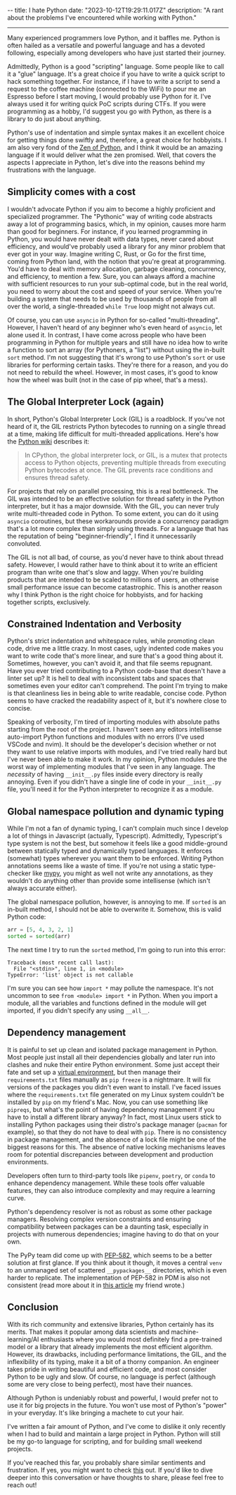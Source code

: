 --
title: I hate Python
date: "2023-10-12T19:29:11.017Z"
description: "A rant about the problems I've encountered while working with Python."

---

Many experienced programmers love Python, and it baffles me. Python is often hailed as a versatile and powerful language and has a devoted following, especially among developers who have just started their journey.

Admittedly, Python is a good "scripting" language. Some people like to call it a "glue" language. It's a great choice if you have to write a quick script to hack something together. For instance, if I have to write a script to send a request to the coffee machine (connected to the WiFi) to pour me an Espresso before I start moving, I would probably use Python for it. I've always used it for writing quick PoC scripts during CTFs. If you were programming as a hobby, I'd suggest you go with Python, as there is a library to do just about anything.

Python's use of indentation and simple syntax makes it an excellent choice for getting things done swiftly and, therefore, a great choice for hobbyists. I am also very fond of the [Zen of Python](https://peps.python.org/pep-0020/), and I think it would be an amazing language if it would deliver what the zen promised. Well, that covers the aspects I appreciate in Python, let's dive into the reasons behind my frustrations with the language.

## Simplicity comes with a cost

I wouldn't advocate Python if you aim to become a highly proficient and specialized programmer. The "Pythonic" way of writing code abstracts away a lot of programming basics, which, in my opinion, causes more harm than good for beginners. For instance, if you learned programming in Python, you would have never dealt with data types, never cared about efficiency, and would've probably used a library for any minor problem that ever got in your way. Imagine writing C, Rust, or Go for the first time, coming from Python land, with the notion that you're great at programming. You'd have to deal with memory allocation, garbage cleaning, concurrency, and efficiency, to mention a few. Sure, you can always afford a machine with sufficient resources to run your sub-optimal code, but in the real world, you need to worry about the cost and speed of your service. When you're building a system that needs to be used by thousands of people from all over the world, a single-threaded `while True` loop might not always cut.

Of course, you can use `asyncio` in Python for so-called "multi-threading". However, I haven't heard of any beginner who's even heard of `asyncio`, let alone used it. In contrast, I have come across people who have been programming in Python for multiple years and still have no idea how to write a function to sort an array (for Pythoners, a "list") without using the in-built `sort` method. I'm not suggesting that it's wrong to use Python's `sort` or use libraries for performing certain tasks. They're there for a reason, and you do not need to rebuild the wheel. However, in most cases, it's good to know how the wheel was built (not in the case of pip wheel, that's a mess).

## The Global Interpreter Lock (again)

In short, Python's Global Interpreter Lock (GIL) is a roadblock. If you've not heard of it, the GIL restricts Python bytecodes to running on a single thread at a time, making life difficult for multi-threaded applications. Here's how the [Python wiki](https://wiki.python.org/moin/GlobalInterpreterLock) describes it:

> In CPython, the global interpreter lock, or GIL, is a mutex that protects access to Python objects, preventing multiple threads from executing Python bytecodes at once. The GIL prevents race conditions and ensures thread safety.

For projects that rely on parallel processing, this is a real bottleneck. The GIL was intended to be an effective solution for thread safety in the Python interpreter, but it has a major downside. With the GIL, you can never truly write multi-threaded code in Python. To some extent, you can do it using `asyncio` coroutines, but these workarounds provide a concurrency paradigm that's a lot more complex than simply using threads. For a language that has the reputation of being "beginner-friendly", I find it unnecessarily convoluted.

The GIL is not all bad, of course, as you'd never have to think about thread safety. However, I would rather have to think about it to write an efficient program than write one that's slow and laggy. When you're building products that are intended to be scaled to millions of users, an otherwise small performance issue can become catastrophic. This is another reason why I think Python is the right choice for hobbyists, and for hacking together scripts, exclusively.

## Constrained Indentation and Verbosity

Python's strict indentation and whitespace rules, while promoting clean code, drive me a little crazy. In most cases, ugly indented code makes you want to write code that's more linear, and sure that's a good thing about it. Sometimes, however, you can't avoid it, and that file seems repugnant. Have you ever tried contributing to a Python code-base that doesn't have a linter set up? It is hell to deal with inconsistent tabs and spaces that sometimes even your editor can't comprehend. The point I'm trying to make is that cleanliness lies in being able to write readable, concise code. Python seems to have cracked the readability aspect of it, but it's nowhere close to concise.

Speaking of verbosity, I'm tired of importing modules with absolute paths starting from the root of the project. I haven't seen any editors intellisense auto-import Python functions and modules with no errors (I've used VSCode and nvim). It should be the developer's decision whether or not they want to use relative imports with modules, and I've tried really hard but I've never been able to make it work. In my opinion, Python modules are the worst way of implementing modules that I've seen in any language. The _necessity_ of having `__init__.py` files inside every directory is really annoying. Even if you didn't have a single line of code in your `__init__.py` file, you'll need it for the Python interpreter to recognize it as a module.

## Global namespace pollution and dynamic typing

While I'm not a fan of dynamic typing, I can't complain much since I develop a lot of things in Javascript (actually, Typescript). Admittedly, Typescript's type system is not the best, but somehow it feels like a good middle-ground between statically typed and dynamically typed languages. It enforces (somewhat) types wherever you want them to be enforced. Writing Python annotations seems like a waste of time. If you're not using a static type-checker like [mypy](https://mypy.readthedocs.io/en/stable/), you might as well not write any annotations, as they wouldn't do anything other than provide some intellisense (which isn't always accurate either).

The global namespace pollution, however, is annoying to me. If `sorted` is an in-built method, I should not be able to overwrite it. Somehow, this is valid Python code:

```py
arr = [5, 4, 3, 2, 1]
sorted = sorted(arr)
```

The next time I try to run the `sorted` method, I'm going to run into this error:

```
Traceback (most recent call last):
  File "<stdin>", line 1, in <module>
TypeError: 'list' object is not callable
```

I'm sure you can see how `import *` may pollute the namespace. It's not uncommon to see `from <module> import *` in Python. When you import a module, all the variables and functions defined in the module will get imported, if you didn't specify any using `__all__`.

## Dependency management

It is painful to set up clean and isolated package management in Python. Most people just install all their dependencies globally and later run into clashes and nuke their entire Python environment. Some just accept their fate and set up a [virtual environment](https://docs.python.org/3/library/venv.html), but then manage their `requirements.txt` files manually as `pip freeze` is a nightmare. It will fix versions of the packages you didn't even want to install. I've faced issues where the `requirements.txt` file generated on my Linux system couldn't be installed by `pip` on my friend's Mac. Now, you can use something like `pipreqs`, but what's the point of having dependency management if you have to install a different library anyway? In fact, most Linux users stick to installing Python packages using their distro's package manager (`pacman` for example), so that they do not have to deal with `pip`. There is no consistency in package management, and the absence of a lock file might be one of the biggest reasons for this. The absence of native locking mechanisms leaves room for potential discrepancies between development and production environments.

Developers often turn to third-party tools like `pipenv`, `poetry`, or `conda` to enhance dependency management. While these tools offer valuable features, they can also introduce complexity and may require a learning curve.

Python's dependency resolver is not as robust as some other package managers. Resolving complex version constraints and ensuring compatibility between packages can be a daunting task, especially in projects with numerous dependencies; imagine having to do that on your own.

The PyPy team did come up with [PEP-582](https://peps.python.org/pep-0582/), which seems to be a better solution at first glance. If you think about it though, it moves a central `venv` to an unmanaged set of scattered `__pypackages__` directories, which is even harder to replicate. The implementation of PEP-582 in PDM is also not consistent (read more about it in [this article](https://pradyunsg.me/blog/2023/01/21/pdm-does-not-implement-pep-582/) my friend wrote.)

## Conclusion

With its rich community and extensive libraries, Python certainly has its merits. That makes it popular among data scientists and machine-learning/AI enthusiasts where you would most definitely find a pre-trained model or a library that already implements the most efficient algorithm. However, its drawbacks, including performance limitations, the GIL, and the inflexibility of its typing, make it a bit of a thorny companion. An engineer takes pride in writing beautiful and efficient code, and most consider Python to be ugly and slow. Of course, no language is perfect (although some are very close to being perfect), most have their nuances.

Although Python is undeniably robust and powerful, I would prefer not to use it for big projects in the future. You won't use most of Python's "power" in your everyday. It's like bringing a machete to cut your hair.

I've written a fair amount of Python, and I've come to dislike it only recently when I had to build and maintain a large project in Python. Python will still be my go-to language for scripting, and for building small weekend projects.

If you've reached this far, you probably share similar sentiments and frustration. If yes, you might want to check [this](https://github.com/yugr/python-hate) out. If you'd like to dive deeper into this conversation or have thoughts to share, please feel free to reach out!
